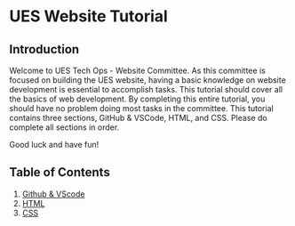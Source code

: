# UES Website Tutorial

## Introduction
Welcome to UES Tech Ops - Website Committee. As this committee is focused on building the UES website, having a basic knowledge on website development is essential to accomplish tasks. This tutorial should cover all the basics of web development. By completing this entire tutorial, you should have no problem doing most tasks in the committee. This tutorial contains three sections, GitHub & VSCode, HTML, and CSS. Please do complete all sections in order.

Good luck and have fun!


## Table of Contents
1. [Github & VScode](Github.md)
2. [HTML](html.md)
3. [CSS](css.md)